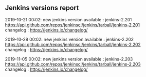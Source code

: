 ## Jenkins versions report

2019-10-21 00:02: new jenkins version available : jenkins-2.201 https://api.github.com/repos/jenkinsci/jenkins/tarball/jenkins-2.201 changelog : https://jenkins.io/changelog/

2019-10-28 00:02: new jenkins version available : jenkins-2.202 https://api.github.com/repos/jenkinsci/jenkins/tarball/jenkins-2.202 changelog : https://jenkins.io/changelog/

2019-11-05 00:02: new jenkins version available : jenkins-2.203 https://api.github.com/repos/jenkinsci/jenkins/tarball/jenkins-2.203 changelog : https://jenkins.io/changelog/

